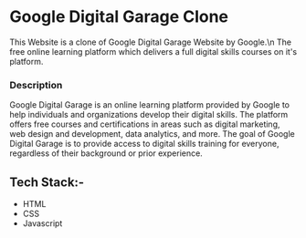 # Google Digital Garage Clone
This Website is a clone of Google Digital Garage Website by Google.\n
The free online learning platform which delivers a full digital skills courses on it's platform.

### Description
Google Digital Garage is an online learning platform provided by Google to help individuals and organizations develop their digital skills.
The platform offers free courses and certifications in areas such as digital marketing, web design and development, data analytics, and more. 
The goal of Google Digital Garage is to provide access to digital skills training for everyone, regardless of their background or prior experience.

## Tech Stack:-
* HTML
* CSS
* Javascript
